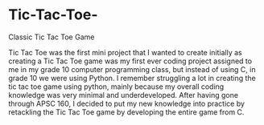# Tic-Tac-Toe-
Classic Tic Tac Toe Game

Tic Tac Toe was the first mini project that I wanted to create initially as creating a Tic Tac Toe game was my first ever coding project assigned to me in my grade 10 computer programming class, but instead of using C, in grade 10 we were using Python. I remember struggling a lot in creating the tic tac toe game using python, mainly because my overall coding knowledge was very minimal and underdeveloped. After having gone through APSC 160, I decided to put my new knowledge into practice by retackling the Tic Tac Toe game by developing the entire game from C. 
